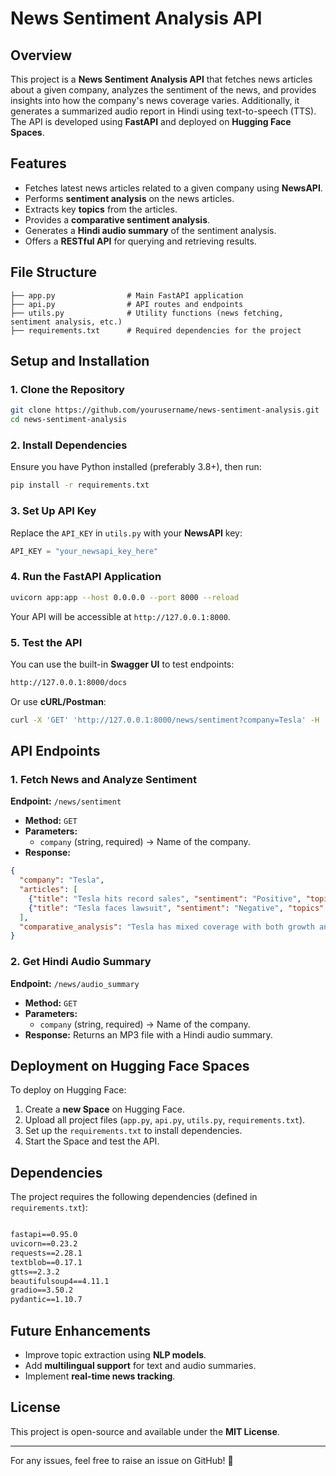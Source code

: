 # News Sentiment Analysis API

## Overview
This project is a **News Sentiment Analysis API** that fetches news articles about a given company, analyzes the sentiment of the news, and provides insights into how the company's news coverage varies. Additionally, it generates a summarized audio report in Hindi using text-to-speech (TTS). The API is developed using **FastAPI** and deployed on **Hugging Face Spaces**.

## Features
- Fetches latest news articles related to a given company using **NewsAPI**.
- Performs **sentiment analysis** on the news articles.
- Extracts key **topics** from the articles.
- Provides a **comparative sentiment analysis**.
- Generates a **Hindi audio summary** of the sentiment analysis.
- Offers a **RESTful API** for querying and retrieving results.

## File Structure
```
├── app.py                # Main FastAPI application
├── api.py                # API routes and endpoints
├── utils.py              # Utility functions (news fetching, sentiment analysis, etc.)
├── requirements.txt      # Required dependencies for the project
```

## Setup and Installation
### 1. Clone the Repository
```sh
git clone https://github.com/yourusername/news-sentiment-analysis.git
cd news-sentiment-analysis
```

### 2. Install Dependencies
Ensure you have Python installed (preferably 3.8+), then run:
```sh
pip install -r requirements.txt
```

### 3. Set Up API Key
Replace the `API_KEY` in `utils.py` with your **NewsAPI** key:
```python
API_KEY = "your_newsapi_key_here"
```

### 4. Run the FastAPI Application
```sh
uvicorn app:app --host 0.0.0.0 --port 8000 --reload
```
Your API will be accessible at `http://127.0.0.1:8000`.

### 5. Test the API
You can use the built-in **Swagger UI** to test endpoints:
```sh
http://127.0.0.1:8000/docs
```
Or use **cURL/Postman**:
```sh
curl -X 'GET' 'http://127.0.0.1:8000/news/sentiment?company=Tesla' -H 'accept: application/json'
```

## API Endpoints
### 1. Fetch News and Analyze Sentiment
**Endpoint:** `/news/sentiment`
- **Method:** `GET`
- **Parameters:**
  - `company` (string, required) → Name of the company.
- **Response:**
```json
{
  "company": "Tesla",
  "articles": [
    {"title": "Tesla hits record sales", "sentiment": "Positive", "topics": ["sales", "growth"]},
    {"title": "Tesla faces lawsuit", "sentiment": "Negative", "topics": ["lawsuit", "legal issues"]}
  ],
  "comparative_analysis": "Tesla has mixed coverage with both growth and legal issues discussed."
}
```

### 2. Get Hindi Audio Summary
**Endpoint:** `/news/audio_summary`
- **Method:** `GET`
- **Parameters:**
  - `company` (string, required) → Name of the company.
- **Response:**
Returns an MP3 file with a Hindi audio summary.

## Deployment on Hugging Face Spaces
To deploy on Hugging Face:
1. Create a **new Space** on Hugging Face.
2. Upload all project files (`app.py`, `api.py`, `utils.py`, `requirements.txt`).
3. Set up the `requirements.txt` to install dependencies.
4. Start the Space and test the API.

## Dependencies
The project requires the following dependencies (defined in `requirements.txt`):
```txt

fastapi==0.95.0
uvicorn==0.23.2
requests==2.28.1
textblob==0.17.1
gtts==2.3.2
beautifulsoup4==4.11.1
gradio==3.50.2
pydantic==1.10.7

```

## Future Enhancements
- Improve topic extraction using **NLP models**.
- Add **multilingual support** for text and audio summaries.
- Implement **real-time news tracking**.

## License
This project is open-source and available under the **MIT License**.

---
For any issues, feel free to raise an issue on GitHub! 🚀

